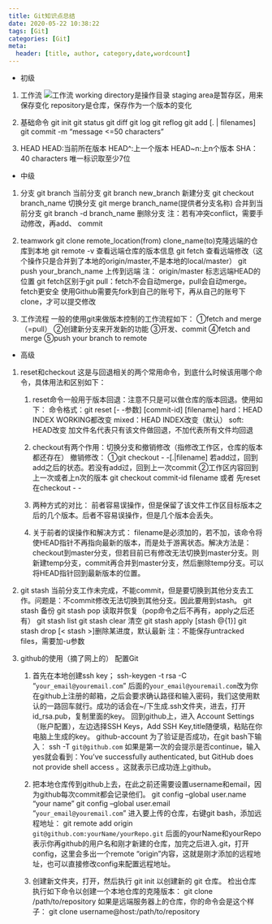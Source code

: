 ```yaml
---
title: Git知识点总结
date: 2020-05-22 10:38:22
tags: [Git]
categories: [Git]
meta:
  header: [title, author, category,date,wordcount]
---
```

- 初级

<!--more-->

1. 工作流
![工作流](/pic/git.jpg)
working directory是操作目录
staging area是暂存区，用来保存变化
repository是仓库，保存作为一个版本的变化

2. 基础命令
git init
git status
git diff
git log
git reflog
git add [. | filenames]
git commit -m “message <=50 characters”

3. HEAD
HEAD:当前所在版本
HEAD^:上一个版本
HEAD~n:上n个版本
SHA：40 characters 唯一标识取至少7位

- 中级

1. 分支
git branch 当前分支
git branch new_branch 新建分支
git checkout branch_name 切换分支
git merge branch_name(提供者分支名称) 合并到当前分支
git branch -d branch_name 删除分支
注：若有冲突conflict，需要手动修改，再add、 commit

2. teamwork
git clone remote_location(from) clone_name(to)克隆远端的仓库到本地
git remote -v 查看远端仓库的版本信息
git fetch 查看远端修改（这个操作只是合并到了本地的origin/master,不是本地的local/master）
git push your_branch_name 上传到远端
注：
origin/master 标志远端HEAD的位置
git fetch区别于git pull：fetch不会自动merge，pull会自动merge。fetch更安全
使用Github需要先fork到自己的账号下，再从自己的账号下clone，才可以提交修改

3. 工作流程
一般的使用git来做版本控制的工作流程如下：
①fetch and merge （=pull）
②创建新分支来开发新的功能
③开发、commit
④fetch and merge
⑤push your branch to remote

- 高级

1. reset和checkout
这是与回退相关的两个常用命令，到底什么时候该用哪个命令，具体用法和区别如下：

	1. reset命令一般用于版本回退：注意不只是可以做仓库的版本回退。使用如下：
	命令格式：git reset [- -参数] [commit-id] [filename]
	hard：HEAD INDEX WORKING都改变
	mixed：HEAD INDEX改变（默认）
	soft: HEAD改变
	加文件名代表只有该文件做回退，不加代表所有文件均回退

	2. checkout有两个作用：切换分支和撤销修改（指修改工作区，仓库的版本都还存在）
	撤销修改：
	①git checkout - -[.|filename]
	若add过，回到add之后的状态。若没有add过，回到上一次commit
	②工作区内容回到上一次或者上n次的版本
	git checkout commit-id filename 或者 先reset在checkout - -

	3. 两种方式的对比：
	前者容易误操作，但是保留了该文件工作区目标版本之后的几个版本。后者不容易误操作，但是几个版本会丢失。
	4. 关于前者的误操作和解决方式：
	filename是必须加的，若不加，该命令将使HEAD指针不再指向最新的版本，而是处于游离状态。解决方法是：checkout到master分支，但若目前已有修改无法切换到master分支。则新建temp分支，commit再合并到master分支，然后删除temp分支。可以将HEAD指针回到最新版本的位置。

2. git stash
当前分支工作未完成，不能commit，但是要切换到其他分支去工作。问题是：不commit修改无法切换到其他分支。因此要用到stash。
git stash 备份
git stash pop 读取并恢复（pop命令之后不再有，apply之后还有）
git stash list
git stash clear 清空
git stash apply [stash @{1}]
git stash drop [< stash >]删除某进度，默认最新
注：不能保存untracked files，需要加-u参数

3. github的使用（摘了网上的）
配置Git
	1. 首先在本地创建ssh key；
	ssh-keygen -t rsa -C “`your_email@youremail.com`”
	后面的`your_email@youremail.com`改为你在github上注册的邮箱，之后会要求确认路径和输入密码，我们这使用默认的一路回车就行。成功的话会在~/下生成.ssh文件夹，进去，打开id_rsa.pub，复制里面的key。
	回到github上，进入 Account Settings（账户配置），左边选择SSH Keys，Add SSH Key,title随便填，粘贴在你电脑上生成的key。
	github-account
	为了验证是否成功，在git bash下输入：
	ssh -T `git@github.com`
	如果是第一次的会提示是否continue，输入yes就会看到：You’ve successfully authenticated, but GitHub does not provide shell access 。这就表示已成功连上github。
	
	2. 把本地仓库传到github上去，在此之前还需要设置username和email，因为github每次commit都会记录他们。
	git config –global user.name “your name”
	git config –global user.email “`your_email@youremail.com`”
	进入要上传的仓库，右键git bash，添加远程地址：
	git remote add origin `git@github.com:yourName/yourRepo.git`
	后面的yourName和yourRepo表示你再github的用户名和刚才新建的仓库，加完之后进入.git，打开config，这里会多出一个remote “origin”内容，这就是刚才添加的远程地址，也可以直接修改config来配置远程地址。
	3. 创建新文件夹，打开，然后执行 git init 以创建新的 git 仓库。
	检出仓库
	执行如下命令以创建一个本地仓库的克隆版本：
	git clone /path/to/repository
	如果是远端服务器上的仓库，你的命令会是这个样子：
	git clone username@host:/path/to/repository